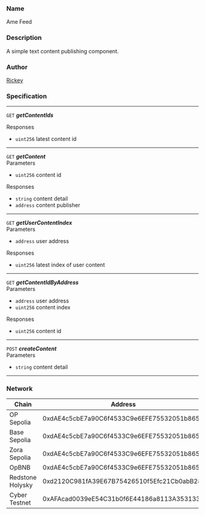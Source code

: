 ### Name
Ame Feed

### Description
A simple text content publishing component.

### Author
[Rickey](https://github.com/HelloRickey)

### Specification

***
```GET``` ***getContentIds***

Responses
- ```uint256``` latest content id

***

```GET``` ***getContent***  
Parameters
- ```uint256``` content id

Responses 
- ```string``` content detail
- ```address``` content publisher 

***

```GET``` ***getUserContentIndex***  
Parameters
- ```address``` user address

Responses 
- ```uint256``` latest index of user content 

***

```GET``` ***getContentIdByAddress***  
Parameters
- ```address``` user address
- ```uint256``` content index

Responses 
- ```uint256``` content id

***

```POST``` ***createContent***  
Parameters
- ```string``` content detail
***

### Network

| Chain | Address |
| ----------- | ----------- |
| OP Sepolia  | 0xdAE4c5cbE7a90C6f4533C9e6EFE75532051b8651 |
| Base Sepolia | 0xdAE4c5cbE7a90C6f4533C9e6EFE75532051b8651 |
| Zora Sepolia   | 0xdAE4c5cbE7a90C6f4533C9e6EFE75532051b8651 |
| OpBNB  | 0xdAE4c5cbE7a90C6f4533C9e6EFE75532051b8651 |
| Redstone Holysky  | 0xd2120C981fA39E67B75426510f5Efc21Cb0abB28 |
| Cyber Testnet  | 0xAFAcad0039eE54C31b0f6E44186a8113A3531334 |